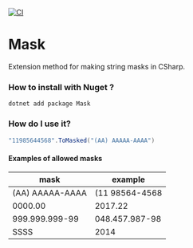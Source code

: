 [![CI](https://github.com/renanaragao/mask/actions/workflows/main.yml/badge.svg)](https://github.com/renanaragao/mask/actions/workflows/main.yml)

# Mask
Extension method for making string masks in CSharp.

### How to install with Nuget ?
```
dotnet add package Mask
```

### How do I use it? ###

```.cs
"11985644568".ToMasked("(AA) AAAAA-AAAA")
```
 
#### Examples of allowed masks

| mask            | example        |
| --------------  | -------------- |
| (AA) AAAAA-AAAA | (11 98564-4568 |
| 0000.00         | 2017.22        |
| 999.999.999-99  | 048.457.987-98 |
| SSSS            | 2014           |

